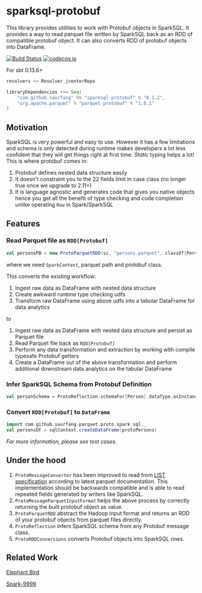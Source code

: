 # sparksql-protobuf

This library provides utilities to work with Protobuf objects in SparkSQL.
It provides a way to read parquet file written by SparkSQL back as an RDD of compatible protobuf object.
It can also converts RDD of protobuf objects into DataFrame.

[![Build Status](https://travis-ci.org/saurfang/sparksql-protobuf.svg?branch=master)](https://travis-ci.org/saurfang/sparksql-protobuf)
[![codecov.io](https://codecov.io/github/saurfang/sparksql-protobuf/coverage.svg?branch=master)](https://codecov.io/github/saurfang/sparksql-protobuf?branch=master)

For sbt 0.13.6+

```scala
resolvers += Resolver.jcenterRepo

libraryDependencies ++= Seq(
    "com.github.saurfang" %% "sparksql-protobuf" % "0.1.2",
    "org.apache.parquet" % "parquet-protobuf" % "1.8.1"
)
```

## Motivation

SparkSQL is very powerful and easy to use. However it has a few limitations and schema is only detected during runtime
makes developers a lot less confident that they will get things right at first time. *Static* typing helps a lot! This is where protobuf comes in:

1. Protobuf defines nested data structure easily 
2. It doesn't constraint you to the 22 fields limit in case class (no longer true once we upgrade to 2.11+)
3. It is language agnostic and generates code that gives you native objects 
hence you get all the benefit of type checking and code completion unlike operating `Row` in Spark/SparkSQL

## Features

### Read Parquet file as `RDD[Protobuf]`

```scala
val personsPB = new ProtoParquetRDD(sc, "persons.parquet", classOf[Person])
```

where we need `SparkContext`, parquet path and protobuf class.

This converts the existing workflow:

1. Ingest raw data as DataFrame with nested data structure
2. Create awkward runtime type checking udfs
3. Transform raw DataFrame using above udfs into a tabular DataFrame for data analytics

to

1. Ingest raw data as DataFrame with nested data structure and persist as Parquet file
2. Read Parquet file back as `RDD[Protobuf]`
3. Perform any data transformation and extraction by working with compile typesafe Protobuf getters
4. Create a DataFrame out of the above transformation and perform additional downstream data analytics on the tabular DataFrame

### Infer SparkSQL Schema from Protobuf Definition

```scala
val personSchema = ProtoReflection.schemaFor[Person].dataType.asInstanceOf[StructType]
```

### Convert `RDD[Protobuf]` to `DataFrame`

```scala
import com.github.saurfang.parquet.proto.spark.sql._
val personsDF = sqlContext.createDataFrame(protoPersons)
```

*For more information, please see test cases.*

## Under the hood
1. `ProtoMessageConverter` has been improved to read from [LIST specification](https://github.com/apache/parquet-format/blob/master/LogicalTypes.md#lists)
according to latest parquet documentation. This implementation should be backwards compatible and is able to read repeated
fields generated by writers like SparkSQL.
2. `ProtoMessageParquetInputFormat` helps the above process by correctly returning the built protobuf object as value.
3. `ProtoParquetRDD` abstract the Hadoop input format and returns an RDD of your protobuf objects from parquet files directly.
4. `ProtoReflection` infers SparkSQL schema from any Protobuf message class.
5. `ProtoRDDConversions` converts Protobuf objects into SparkSQL rows.

## Related Work
[Elephant Bird](https://github.com/twitter/elephant-bird)

[Spark-9999](https://issues.apache.org/jira/browse/SPARK-9999)
